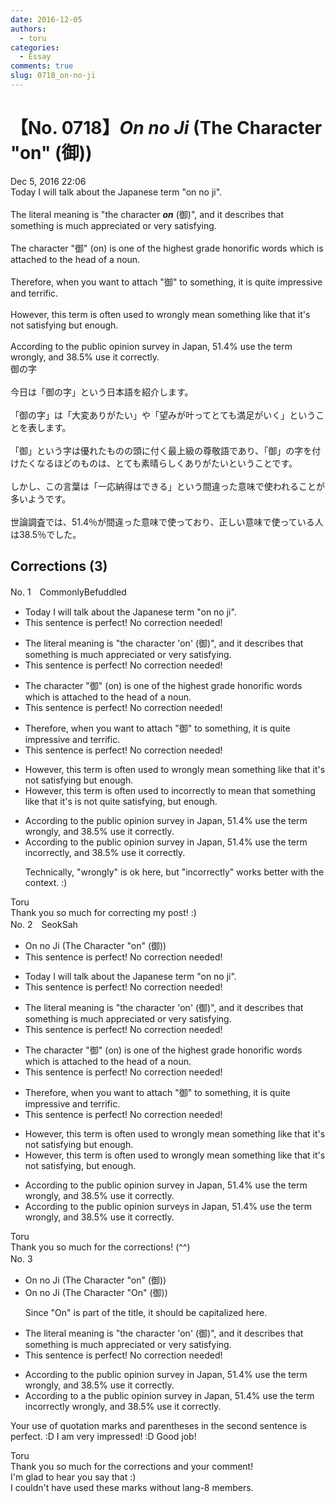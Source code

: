 ```yaml
---
date: 2016-12-05
authors:
  - toru
categories:
  - Essay
comments: true
slug: 0718_on-no-ji
---
```


# 【No. 0718】<strong><em>On no Ji</strong></em> (The Character "on" (御))
<div class="date">Dec 5, 2016 22:06</div>
<div id="post"><div id="body_show_ori">
Today I will talk about the Japanese term "on no ji".<br/><br/>The literal meaning is "the character <strong><em>on</em></strong> (御)", and it describes that something is much appreciated or  very satisfying.<br/><br/>The character "御" (on) is one of the highest grade honorific words which is attached to the head of a noun.<br/><br/>Therefore, when you want to attach "御" to something, it is quite impressive and terrific.<br/><br/>However, this term is often used to wrongly mean something like that it's not satisfying but enough.<br/><br/>According to the public opinion survey in Japan, 51.4% use the term wrongly, and 38.5% use it correctly.
</div></div>

<!-- more -->

<div id="post_ja"><div id="body_show_mo">
御の字<br/><br/>今日は「御の字」という日本語を紹介します。<br/><br/>「御の字」は「大変ありがたい」や「望みが叶ってとても満足がいく」ということを表します。<br/><br/>「御」という字は優れたものの頭に付く最上級の尊敬語であり、「御」の字を付けたくなるほどのものは、とても素晴らしくありがたいということです。<br/><br/>しかし、この言葉は「一応納得はできる」という間違った意味で使われることが多いようです。<br/><br/>世論調査では、51.4％が間違った意味で使っており、正しい意味で使っている人は38.5％でした。
</div></div>

## Corrections (3)
<div id="block"><div class="first_name"> No. 1　<span class="just_name">CommonlyBefuddled</span></div><div id="block2">
<ul class="correction_field">
<li class="incorrect">Today I will talk about the Japanese term "on no ji".</li>
<li class="corrected perfect">This sentence is perfect! No correction needed!</li>
</ul>
<ul class="correction_field">
<li class="incorrect">The literal meaning is "the character 'on' (御)", and it describes that something is much appreciated or  very satisfying.</li>
<li class="corrected perfect">This sentence is perfect! No correction needed!</li>
</ul>
<ul class="correction_field">
<li class="incorrect">The character "御" (on) is one of the highest grade honorific words which is attached to the head of a noun.</li>
<li class="corrected perfect">This sentence is perfect! No correction needed!</li>
</ul>
<ul class="correction_field">
<li class="incorrect">Therefore, when you want to attach "御" to something, it is quite impressive and terrific.</li>
<li class="corrected perfect">This sentence is perfect! No correction needed!</li>
</ul>
<ul class="correction_field">
<li class="incorrect">However, this term is often used to wrongly mean something like that it's not satisfying but enough.</li>
<li class="corrected correct">
However, this term is often used <span class="sline"><span class="f_red">to</span></span> <span class="f_blue">incorrectly to </span>mean <span class="f_blue">that </span>something <span class="sline"><span class="f_red">like that it's</span></span> <span class="f_blue">is</span> not <span class="f_blue">quite </span>satisfying, but enough.
</li>
</ul>
<ul class="correction_field">
<li class="incorrect">According to the public opinion survey in Japan, 51.4% use the term wrongly, and 38.5% use it correctly.</li>
<li class="corrected correct">
According to the public opinion survey in Japan, 51.4% use the term <span class="f_blue">incorrectly</span>, and 38.5% use it correctly.
<p class="correction_comment">Technically, "wrongly" is ok here, but "incorrectly" works better with the context. :)</p>
</li>
</ul>
</div><div class="name"><span class="just_name">Toru</span><br>
Thank you so much for correcting my post! :)
</div>
</div>
<div id="block"><div class="first_name"> No. 2　<span class="just_name">SeokSah</span></div><div id="block2">
<ul class="correction_field">
<li class="incorrect">On no Ji (The Character "on" (御))</li>
<li class="corrected perfect">This sentence is perfect! No correction needed!</li>
</ul>
<ul class="correction_field">
<li class="incorrect">Today I will talk about the Japanese term "on no ji".</li>
<li class="corrected perfect">This sentence is perfect! No correction needed!</li>
</ul>
<ul class="correction_field">
<li class="incorrect">The literal meaning is "the character 'on' (御)", and it describes that something is much appreciated or  very satisfying.</li>
<li class="corrected perfect">This sentence is perfect! No correction needed!</li>
</ul>
<ul class="correction_field">
<li class="incorrect">The character "御" (on) is one of the highest grade honorific words which is attached to the head of a noun.</li>
<li class="corrected perfect">This sentence is perfect! No correction needed!</li>
</ul>
<ul class="correction_field">
<li class="incorrect">Therefore, when you want to attach "御" to something, it is quite impressive and terrific.</li>
<li class="corrected perfect">This sentence is perfect! No correction needed!</li>
</ul>
<ul class="correction_field">
<li class="incorrect">However, this term is often used to wrongly mean something like that it's not satisfying but enough.</li>
<li class="corrected correct">
However, this term is often used to wrongly mean something like that it's not satisfying<span class="f_red">,</span> but enough.
</li>
</ul>
<ul class="correction_field">
<li class="incorrect">According to the public opinion survey in Japan, 51.4% use the term wrongly, and 38.5% use it correctly.</li>
<li class="corrected correct">
According to <span class="sline">the</span> public opinion survey<span class="f_red">s</span> in Japan, 51.4% use the term wrongly, and 38.5% use it correctly.
</li>
</ul>
</div><div class="name"><span class="just_name">Toru</span><br>
Thank you so much for the corrections! (^^)
</div>
</div>
<div id="block"><div class="first_name"> No. 3　<span class="just_name"></span></div><div id="block2">
<ul class="correction_field">
<li class="incorrect">On no Ji (The Character "on" (御))</li>
<li class="corrected correct">
On no Ji (The Character "<span class="f_blue">O</span>n" (御))
<p class="correction_comment">Since "On" is part of the title, it should be capitalized here.</p>
</li>
</ul>
<ul class="correction_field">
<li class="incorrect">The literal meaning is "the character 'on' (御)", and it describes that something is much appreciated or  very satisfying.</li>
<li class="corrected perfect">This sentence is perfect! No correction needed!</li>
</ul>
<ul class="correction_field">
<li class="incorrect">According to the public opinion survey in Japan, 51.4% use the term wrongly, and 38.5% use it correctly.</li>
<li class="corrected correct">
According to <span class="f_blue">a</span> <span class="sline">the</span> public opinion survey in Japan, 51.4% use the term <span class="f_blue">incorrectly</span> <span class="sline">wrongly</span>, and 38.5% use it correctly.
</li>
</ul>
<p class="comment_small">
 Your use of quotation marks and parentheses in the second sentence is perfect. :D I am very impressed! :D Good job!
</p>

</div><div class="name"><span class="just_name">Toru</span><br>
Thank you so much for the corrections and your comment!<br/>I'm glad to hear you say that :)<br/>I couldn't have used these marks without lang-8 members.
</div>
</div>

